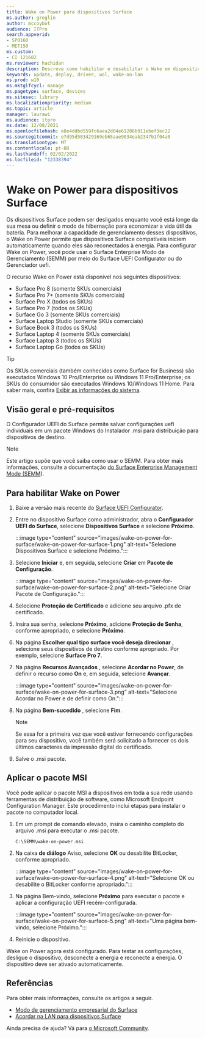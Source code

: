 ```yaml
---
title: Wake on Power para dispositivos Surface
ms.author: greglin
author: mccoybot
audience: ITPro
search.appverid:
- SPO160
- MET150
ms.custom:
- CI 121602
ms.reviewer: hachidan
description: Descreve como habilitar e desabilitar o Wake em dispositivos Power for Surface.
keywords: update, deploy, driver, wol, wake-on-lan
ms.prod: w10
ms.mktglfcycl: manage
ms.pagetype: surface, devices
ms.sitesec: library
ms.localizationpriority: medium
ms.topic: article
manager: laurawi
ms.audience: itpro
ms.date: 12/08/2021
ms.openlocfilehash: e8e4ddbd559fc6aea2d04e61208b911ebef3ec22
ms.sourcegitcommit: e7d95d583429169eb65aae9034eab2347b1f04a0
ms.translationtype: MT
ms.contentlocale: pt-BR
ms.lasthandoff: 02/02/2022
ms.locfileid: "12338394"
---
```

# <a name="wake-on-power-for-surface-devices"></a>Wake on Power para dispositivos Surface

Os dispositivos Surface podem ser desligados enquanto você está longe da sua mesa ou definir o modo de hibernação para economizar a vida útil da bateria. Para melhorar a capacidade de gerenciamento desses dispositivos, o Wake on Power permite que dispositivos Surface compatíveis iniciem automaticamente quando eles são reconectados à energia. Para configurar Wake on Power, você pode usar o Surface Enterprise Modo de Gerenciamento (SEMM) por meio do Surface UEFI Configurator ou do Gerenciador uefi.

O recurso Wake on Power está disponível nos seguintes dispositivos:

- Surface Pro 8 (somente SKUs comerciais)
- Surface Pro 7+ (somente SKUs comerciais)
- Surface Pro X (todos os SKUs)
- Surface Pro 7 (todos os SKUs)
- Surface Go 3 (somente SKUs comerciais)
- Surface Laptop Studio (somente SKUs comerciais)
- Surface Book 3 (todos os SKUs)
- Surface Laptop 4 (somente SKUs comerciais)
- Surface Laptop 3 (todos os SKUs)
- Surface Laptop Go (todos os SKUs)


>[!TIP]
> Os SKUs comerciais (também conhecidos como Surface for Business) são executados Windows 10 Pro/Enterprise ou Windows 11 Pro/Enterprise; os SKUs do consumidor são executados Windows 10/Windows 11 Home. Para saber mais, confira [Exibir as informações do sistema](https://support.microsoft.com/windows/view-your-system-info-a965a8f2-0773-1d65-472a-1e747c9ebe00). 

## <a name="overview-and-prerequisites"></a>Visão geral e pré-requisitos

O Configurador UEFI do Surface permite salvar configurações uefi individuais em um pacote Windows do Instalador .msi para distribuição para dispositivos de destino. 

> [!NOTE]
> Este artigo supõe que você saiba como usar o SEMM. Para obter mais informações, consulte a documentação [do Surface Enterprise Management Mode (SEMM](surface-enterprise-management-mode.md)).

## <a name="to-enable-wake-on-power"></a>Para habilitar Wake on Power

1.  Baixe a versão mais recente do [Surface UEFI Configurator](https://www.microsoft.com/download/confirmation.aspx?id=46703).
2.  Entre no dispositivo Surface como administrador, abra o **Configurador UEFI do Surface**, selecione **Dispositivos Surface** e selecione **Próximo**.

    :::image type="content" source="images/wake-on-power-for-surface/wake-on-power-for-surface-1.png" alt-text="Selecione Dispositivos Surface e selecione Próximo.":::
3.  Selecione **Iniciar** e, em seguida, selecione **Criar** em **Pacote de Configuração**.

    :::image type="content" source="images/wake-on-power-for-surface/wake-on-power-for-surface-2.png" alt-text="Selecione Criar Pacote de Configuração.":::
4.  Selecione **Proteção de Certificado** e adicione seu arquivo .pfx de certificado. 
5. Insira sua senha, selecione **Próximo**, adicione **Proteção de Senha**, conforme apropriado, e selecione **Próximo**.
6.  Na página **Escolher qual tipo surface você deseja direcionar** , selecione seus dispositivos de destino conforme apropriado. Por exemplo, selecione **Surface Pro 7**.
7.  Na página **Recursos Avançados** , selecione **Acordar no Power**, de definir o recurso como **On** e, em seguida, selecione **Avançar**.

    :::image type="content" source="images/wake-on-power-for-surface/wake-on-power-for-surface-3.png" alt-text="Selecione Acordar no Power e de definir como On."::: 
8.  Na página **Bem-sucedido** , selecione **Fim**.

    > [!NOTE]
    > Se essa for a primeira vez que você estiver fornecendo configurações para seu dispositivo, você também será solicitado a fornecer os dois últimos caracteres da impressão digital do certificado. 
9.  Salve o .msi pacote. 

## <a name="apply-the-msi-package"></a>Aplicar o pacote MSI 

Você pode aplicar o pacote MSI a dispositivos em toda a sua rede usando ferramentas de distribuição de software, como Microsoft Endpoint Configuration Manager. Este procedimento inclui etapas para instalar o pacote no computador local. 

1.  Em um prompt de comando elevado, insira o caminho completo do arquivo .msi para executar o .msi pacote. 

    ```
    C:\SEMM\wake-on-power.msi 
    ```

2.  Na caixa **de diálogo** Aviso, selecione **OK** ou desabilite BitLocker, conforme apropriado.

    :::image type="content" source="images/wake-on-power-for-surface/wake-on-power-for-surface-4.png" alt-text="Selecione OK ou desabilite o BitLocker conforme apropriado.":::
3.  Na página Bem-vindo, selecione **Próximo** para executar o pacote e aplicar a configuração UEFI recém-configurada.

    :::image type="content" source="images/wake-on-power-for-surface/wake-on-power-for-surface-5.png" alt-text="Uma página bem-vindo, selecione Próximo.":::
4.  Reinicie o dispositivo. 

Wake on Power agora está configurado. Para testar as configurações, desligue o dispositivo, desconecte a energia e reconecte a energia. O dispositivo deve ser ativado automaticamente. 

## <a name="references"></a>Referências

Para obter mais informações, consulte os artigos a seguir. 

- [Modo de gerenciamento empresarial do Surface](surface-enterprise-management-mode.md)
- [Acordar na LAN para dispositivos Surface](wake-on-lan-for-surface-devices.md)

Ainda precisa de ajuda? Vá para [o Microsoft Community](https://answers.microsoft.com/).